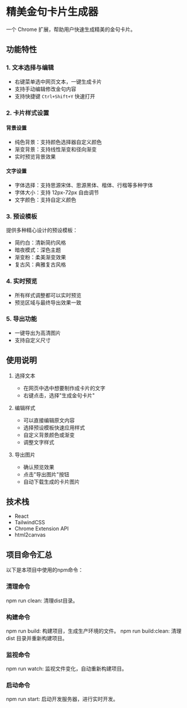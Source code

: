 # 精美金句卡片生成器

一个 Chrome 扩展，帮助用户快速生成精美的金句卡片。

## 功能特性

### 1. 文本选择与编辑
- 右键菜单选中网页文本，一键生成卡片
- 支持手动编辑修改金句内容
- 支持快捷键 `Ctrl+Shift+Y` 快速打开

### 2. 卡片样式设置

#### 背景设置
- 纯色背景：支持颜色选择器自定义颜色
- 渐变背景：支持线性渐变和径向渐变
- 实时预览背景效果

#### 文字设置
- 字体选择：支持思源宋体、思源黑体、楷体、行楷等多种字体
- 字体大小：支持 12px-72px 自由调节
- 文字颜色：支持自定义颜色

### 3. 预设模板
提供多种精心设计的预设模板：
- 简约白：清新简约风格
- 暗夜模式：深色主题
- 渐变粉：柔美渐变效果
- 复古风：典雅复古风格

### 4. 实时预览
- 所有样式调整都可以实时预览
- 预览区域与最终导出效果一致

### 5. 导出功能
- 一键导出为高清图片
- 支持自定义尺寸

## 使用说明

1. 选择文本
   - 在网页中选中想要制作成卡片的文字
   - 右键点击，选择"生成金句卡片"

2. 编辑样式
   - 可以直接编辑原文内容
   - 选择预设模板快速应用样式
   - 自定义背景颜色或渐变
   - 调整文字样式

3. 导出图片
   - 确认预览效果
   - 点击"导出图片"按钮
   - 自动下载生成的卡片图片

## 技术栈

- React
- TailwindCSS
- Chrome Extension API
- html2canvas

## 项目命令汇总

以下是本项目中使用的npm命令：

### 清理命令

npm run clean: 清理dist目录。

### 构建命令

npm run build: 构建项目，生成生产环境的文件。
npm run build:clean: 清理 dist 目录并重新构建项目。

### 监视命令

npm run watch: 监视文件变化，自动重新构建项目。

### 启动命令

npm run start: 启动开发服务器，进行实时开发。
